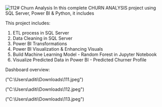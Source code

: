 ![112](https://github.com/user-attachments/assets/dff68f5a-95d7-4667-9e5f-9df80407d47a)# Churn Analysis 
In this complete CHURN ANALYSIS project using SQL Server, Power BI & Python, it includes

This project includes:

1. ETL process in SQL Server
2. Data Cleaning in SQL Server
3. Power BI Transformations
4. Power BI Visualization & Enhancing Visuals
5. Build Machine Learning Model - Random Forest in Jupyter Notebook
6. Visualize Predicted Data in Power BI - Predicted Churner Profile

Dashboard overview:

("C:\Users\aditi\Downloads\111.jpeg")

("C:\Users\aditi\Downloads\112.jpeg")

("C:\Users\aditi\Downloads\113.jpeg")
